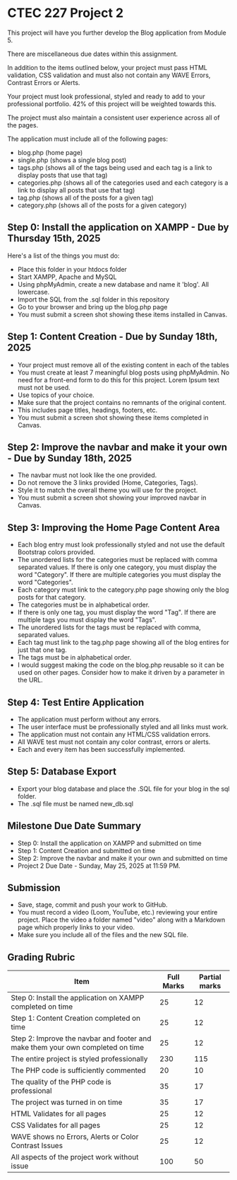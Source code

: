 # CTEC 227 Project 2

This project will have you further develop the Blog application from Module 5.

There are miscellaneous due dates within this assignment.

In addition to the items outlined below, your project must pass HTML validation, CSS validation and must also not contain any WAVE Errors, Contrast Errors or Alerts.

Your project must look professional, styled and ready to add to your professional portfolio. 42% of this project will be weighted towards this.

The project must also maintain a consistent user experience across all of the pages.

The application must include all of the following pages:

- blog.php (home page)
- single.php (shows a single blog post)
- tags.php (shows all of the tags being used and each tag is a link to display posts that use that tag)
- categories.php (shows all of the categories used and each category is a link to display all posts that use that tag)
- tag.php (shows all of the posts for a given tag)
- category.php (shows all of the posts for a given category)

## Step 0: Install the application on XAMPP - Due by Thursday 15th, 2025

Here's a list of the things you must do:

- Place this folder in your htdocs folder
- Start XAMPP, Apache and MySQL
- Using phpMyAdmin, create a new database and name it 'blog'. All lowercase.
- Import the SQL from the .sql folder in this repository
- Go to your browser and bring up the blog.php page
- You must submit a screen shot showing these items installed in Canvas.

## Step 1: Content Creation - Due by Sunday 18th, 2025

- Your project must remove all of the existing content in each of the tables
- You must create at least 7 meaningful blog posts using phpMyAdmin. No need for a front-end form to do this for this project. Lorem Ipsum text must not be used.
- Use topics of your choice.
- Make sure that the project contains no remnants of the original content.
- This includes page titles, headings, footers, etc.
- You must submit a screen shot showing these items completed in Canvas.

## Step 2: Improve the navbar and make it your own - Due by Sunday 18th, 2025

- The navbar must not look like the one provided.
- Do not remove the 3 links provided (Home, Categories, Tags).
- Style it to match the overall theme you will use for the project.
- You must submit a screen shot showing your improved navbar in Canvas.

## Step 3: Improving the Home Page Content Area

- Each blog entry must look professionally styled and not use the default Bootstrap colors provided.
- The unordered lists for the categories must be replaced with comma separated values. If there is only one category, you must display the word "Category". If there are multiple categories you must display the word "Categories".
- Each category must link to the category.php page showing only the blog posts for that category.
- The categories must be in alphabetical order.
- If there is only one tag, you must display the word "Tag". If there are multiple tags you must display the word "Tags".
- The unordered lists for the tags must be replaced with comma, separated values.
- Each tag must link to the tag.php page showing all of the blog entires for just that one tag.
- The tags must be in alphabetical order.
- I would suggest making the code on the blog.php reusable so it can be used on other pages. Consider how to make it driven by a parameter in the URL.

## Step 4: Test Entire Application

- The application must perform without any errors.
- The user interface must be professionally styled and all links must work.
- The application must not contain any HTML/CSS validation errors.
- All WAVE test must not contain any color contrast, errors or alerts.
- Each and every item has been successfully implemented.

## Step 5: Database Export

- Export your blog database and place the .SQL file for your blog in the sql folder.
- The .sql file must be named new_db.sql

## Milestone Due Date Summary

- Step 0: Install the application on XAMPP and submitted on time
- Step 1: Content Creation and submitted on time
- Step 2: Improve the navbar and make it your own and submitted on time
- Project 2 Due Date - Sunday, May 25, 2025 at 11:59 PM.

## Submission

- Save, stage, commit and push your work to GitHub.
- You must record a video (Loom, YouTube, etc.) reviewing your entire project. Place the video a folder named "video" along with a Markdown page which properly links to your video.
- Make sure you include all of the files and the new SQL file.

## Grading Rubric

| Item                                                                           | Full Marks | Partial marks |
|--------------------------------------------------------------------------------|------------|---------------|
| Step 0: Install the application on XAMPP completed on time                     | 25         | 12            |
| Step 1: Content Creation completed on time                                     | 25         | 12            |
| Step 2: Improve the navbar and footer and make them your own completed on time | 25         | 12            |
| The entire project is styled professionally                                    | 230        | 115           |
| The PHP code is sufficiently commented                                         | 20         | 10            |
| The quality of the PHP code is professional                                    | 35         | 17            |
| The project was turned in on time                                              | 35         | 17            |
| HTML Validates for all pages                                                   | 25         | 12            |
| CSS Validates for all pages                                                    | 25         | 12            |
| WAVE shows no Errors, Alerts or Color Contrast Issues                          | 25         | 12            |
| All aspects of the project work without issue                                  | 100        | 50            |
